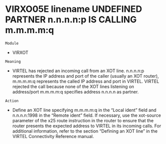 # VIRXO05E linename UNDEFINED PARTNER n.n.n.n:p IS CALLING m.m.m.m:q

`Module`
- VIRXOT

`Meaning`
- VIRTEL has rejected an incoming call from an XOT line. n.n.n.n:p represents the IP address and port of the caller (usually an XOT router), m.m.m.m:q represents the called IP address and port in VIRTEL. VIRTEL rejected the call because none of the XOT lines listening on address/port m.m.m.m:q specifies address n.n.n.n as partner.

`Action`
- Define an XOT line specifying m.m.m.m:q in the “Local ident” field and n.n.n.n:1998 in the “Remote ident” field. If necessary, use the xot-source parameter of the x25 route instruction in the router to ensure that the router presents the expected address to VIRTEL in its incoming calls. For additional information, refer to the section “Defining an XOT line” in the VIRTEL Connectivity Reference manual.

